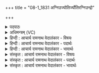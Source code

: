+++
title = "08-1_1831 अग्निउज्योतिर्ज्योतिरग्निउन्द्रो"

+++
<details><summary>पदपाठः</summary>

अ꣣ग्निः꣢। ज्यो꣡तिः꣢꣯। ज्यो꣡तिः꣢꣯। अ꣣ग्निः꣢। इ꣡न्द्रः꣢꣯। ज्यो꣡तिः꣢꣯। ज्यो꣡तिः꣢꣯। इ꣡न्द्रः꣢꣯। सू꣡र्यः꣢꣯। ज्यो꣡तिः꣢꣯। ज्यो꣡तिः꣢꣯। सू꣡र्यः꣢꣯। १८३१।
</details>

<details><summary>अधिमन्त्रम् (VC)</summary>

- अग्निः
- अवत्सारः काश्यपः
- गायत्री
- षड्जः
</details>

<details><summary>हिन्दी : आचार्य रामनाथ वेदालंकार - विषयः</summary>

प्रथम मन्त्र में ज्योति का महत्त्व वर्णित है।
</details>

<details><summary>हिन्दी : आचार्य रामनाथ वेदालंकार - पदार्थः</summary>

पदार्थान्वयभाषाः -  (अग्निः) पार्थिव अग्नि (ज्योतिः) एक ज्योति है, (ज्योतिः) वह ज्योति ही (अग्निः) वस्तुतः अग्नि है। (इन्द्रः) बिजली (ज्योतिः) एक ज्योति है, (ज्योतिः) वह ज्योति ही (इन्द्रः) वस्तुतः बिजली है। (सूर्यः) सूर्य (ज्योतिः) एक ज्योति है, (ज्योतिः) वह ज्योति ही (सूर्यः) वस्तुतः सूर्य है ॥१॥
</details>

<details><summary>हिन्दी : आचार्य रामनाथ वेदालंकार - भावार्थः</summary>

भावार्थभाषाः -  यद्यपि अग्नि,विद्युत् और सूर्य ये सब पृथिवी,जल,वायु,तेज और आकाश इन पञ्च तत्त्वों से मिलकर बने हुए हैं,तो भी अग्नि का अग्नित्व,विद्युत् का विद्युत्त्व और सूर्य का सूर्यत्व ज्योति के कारण से ही है,ज्योति के बिना उनमें कुछ भी महत्त्व अवशिष्ट नहीं रहेगा। इसी प्रकार मनुष्य का भी मनुष्यत्व अध्यात्म-ज्योति के कारण से ही है। इसलिए सब मनुष्यों को चाहिए कि अध्यात्म-ज्योति के सञ्चय का प्रयत्न करें ॥१॥
</details>

<details><summary>संस्कृत : आचार्य रामनाथ वेदालंकार - विषयः</summary>

अथ ज्योतिषो महत्त्वं वर्णयति।
</details>

<details><summary>संस्कृत : आचार्य रामनाथ वेदालंकार - पदार्थः</summary>

पदार्थान्वयभाषाः -  (अग्निः) पार्थिवो वह्निः (ज्योतिः) एकं ज्योतिरस्ति(ज्योतिः)तज्ज्योतिरेव(अग्निः)वस्तुतः अग्निरुच्यते। (इन्द्रः) विद्युत् (ज्योतिः) एकं ज्योतिरस्ति, (ज्योतिः) तज्ज्योतिः एव (इन्द्रः) वस्तुतो विद्युदस्ति। (सूर्यः) आदित्यः (ज्योतिः) एकं ज्योतिरस्ति, (ज्योतिः) तज्ज्योतिः एव (सूर्यः) वस्तुतः सूर्योऽस्ति ॥१॥
</details>

<details><summary>संस्कृत : आचार्य रामनाथ वेदालंकार - भावार्थः</summary>

भावार्थभाषाः -  यद्यपि वह्निविद्युत्सूर्याः पृथिव्यप्तेजोवाय्वाकाशरूपपञ्चतत्त्वात्मकाः सन्ति तथापि वह्नेर्वह्नित्वं विद्युतो विद्युत्वं सूर्यस्य च सूर्यत्वं ज्योतिष्कारणादेव वर्तते,ज्योतिर्विना तेषु किमपि महत्त्वं नावशिष्येत। तथैव मनुष्यस्यापि मनुष्यत्वमध्यात्मज्योतिषः कारणादेव। अतः सर्वैर्मानवैरध्यात्मज्योतिषः सञ्चयस्य प्रयत्नो विधेयः ॥१॥
</details>